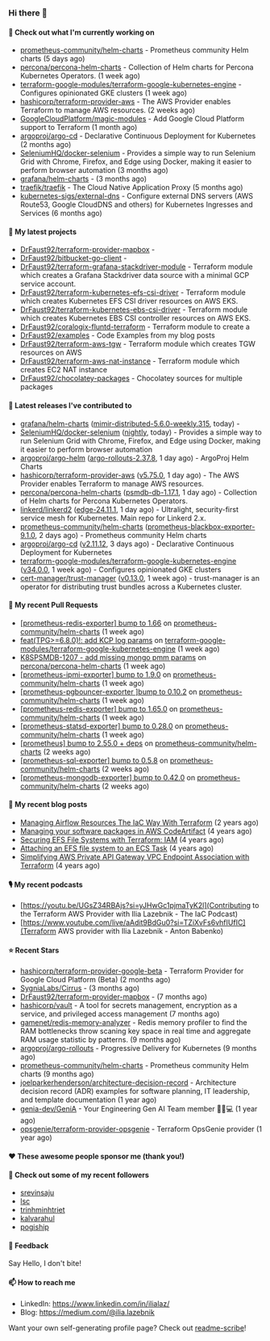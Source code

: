 ### Hi there 👋

#### 👷 Check out what I'm currently working on

- [prometheus-community/helm-charts](https://github.com/prometheus-community/helm-charts) - Prometheus community Helm charts (5 days ago)
- [percona/percona-helm-charts](https://github.com/percona/percona-helm-charts) - Collection of Helm charts for Percona Kubernetes Operators. (1 week ago)
- [terraform-google-modules/terraform-google-kubernetes-engine](https://github.com/terraform-google-modules/terraform-google-kubernetes-engine) - Configures opinionated GKE clusters (1 week ago)
- [hashicorp/terraform-provider-aws](https://github.com/hashicorp/terraform-provider-aws) - The AWS Provider enables Terraform to manage AWS resources. (2 weeks ago)
- [GoogleCloudPlatform/magic-modules](https://github.com/GoogleCloudPlatform/magic-modules) - Add Google Cloud Platform support to Terraform (1 month ago)
- [argoproj/argo-cd](https://github.com/argoproj/argo-cd) - Declarative Continuous Deployment for Kubernetes (2 months ago)
- [SeleniumHQ/docker-selenium](https://github.com/SeleniumHQ/docker-selenium) - Provides a simple way to run Selenium Grid with Chrome, Firefox, and Edge using Docker, making it easier to perform browser automation (3 months ago)
- [grafana/helm-charts](https://github.com/grafana/helm-charts) -  (3 months ago)
- [traefik/traefik](https://github.com/traefik/traefik) - The Cloud Native Application Proxy (5 months ago)
- [kubernetes-sigs/external-dns](https://github.com/kubernetes-sigs/external-dns) - Configure external DNS servers (AWS Route53, Google CloudDNS and others) for Kubernetes Ingresses and Services (6 months ago)

#### 🌱 My latest projects

- [DrFaust92/terraform-provider-mapbox](https://github.com/DrFaust92/terraform-provider-mapbox) - 
- [DrFaust92/bitbucket-go-client](https://github.com/DrFaust92/bitbucket-go-client) - 
- [DrFaust92/terraform-grafana-stackdriver-module](https://github.com/DrFaust92/terraform-grafana-stackdriver-module) - Terraform module which creates a Grafana Stackdriver data source with a minimal GCP service account.
- [DrFaust92/terraform-kubernetes-efs-csi-driver](https://github.com/DrFaust92/terraform-kubernetes-efs-csi-driver) - Terraform module which creates Kubernetes EFS CSI driver resources on AWS EKS.
- [DrFaust92/terraform-kubernetes-ebs-csi-driver](https://github.com/DrFaust92/terraform-kubernetes-ebs-csi-driver) - Terraform module which creates Kubernetes EBS CSI controller resources on AWS EKS.
- [DrFaust92/coralogix-fluntd-terraform](https://github.com/DrFaust92/coralogix-fluntd-terraform) - Terraform module to create a 
- [DrFaust92/examples](https://github.com/DrFaust92/examples) - Code Examples from my blog posts
- [DrFaust92/terraform-aws-tgw](https://github.com/DrFaust92/terraform-aws-tgw) - Terraform module which creates TGW resources on AWS
- [DrFaust92/terraform-aws-nat-instance](https://github.com/DrFaust92/terraform-aws-nat-instance) - Terraform module which creates EC2 NAT instance
- [DrFaust92/chocolatey-packages](https://github.com/DrFaust92/chocolatey-packages) - Chocolatey sources for multiple packages

#### 🔭 Latest releases I've contributed to

- [grafana/helm-charts](https://github.com/grafana/helm-charts) ([mimir-distributed-5.6.0-weekly.315](https://github.com/grafana/helm-charts/releases/tag/mimir-distributed-5.6.0-weekly.315), today) - 
- [SeleniumHQ/docker-selenium](https://github.com/SeleniumHQ/docker-selenium) ([nightly](https://github.com/SeleniumHQ/docker-selenium/releases/tag/nightly), today) - Provides a simple way to run Selenium Grid with Chrome, Firefox, and Edge using Docker, making it easier to perform browser automation
- [argoproj/argo-helm](https://github.com/argoproj/argo-helm) ([argo-rollouts-2.37.8](https://github.com/argoproj/argo-helm/releases/tag/argo-rollouts-2.37.8), 1 day ago) - ArgoProj Helm Charts
- [hashicorp/terraform-provider-aws](https://github.com/hashicorp/terraform-provider-aws) ([v5.75.0](https://github.com/hashicorp/terraform-provider-aws/releases/tag/v5.75.0), 1 day ago) - The AWS Provider enables Terraform to manage AWS resources.
- [percona/percona-helm-charts](https://github.com/percona/percona-helm-charts) ([psmdb-db-1.17.1](https://github.com/percona/percona-helm-charts/releases/tag/psmdb-db-1.17.1), 1 day ago) - Collection of Helm charts for Percona Kubernetes Operators.
- [linkerd/linkerd2](https://github.com/linkerd/linkerd2) ([edge-24.11.1](https://github.com/linkerd/linkerd2/releases/tag/edge-24.11.1), 1 day ago) - Ultralight, security-first service mesh for Kubernetes. Main repo for Linkerd 2.x.
- [prometheus-community/helm-charts](https://github.com/prometheus-community/helm-charts) ([prometheus-blackbox-exporter-9.1.0](https://github.com/prometheus-community/helm-charts/releases/tag/prometheus-blackbox-exporter-9.1.0), 2 days ago) - Prometheus community Helm charts
- [argoproj/argo-cd](https://github.com/argoproj/argo-cd) ([v2.11.12](https://github.com/argoproj/argo-cd/releases/tag/v2.11.12), 3 days ago) - Declarative Continuous Deployment for Kubernetes
- [terraform-google-modules/terraform-google-kubernetes-engine](https://github.com/terraform-google-modules/terraform-google-kubernetes-engine) ([v34.0.0](https://github.com/terraform-google-modules/terraform-google-kubernetes-engine/releases/tag/v34.0.0), 1 week ago) - Configures opinionated GKE clusters
- [cert-manager/trust-manager](https://github.com/cert-manager/trust-manager) ([v0.13.0](https://github.com/cert-manager/trust-manager/releases/tag/v0.13.0), 1 week ago) - trust-manager is an operator for distributing trust bundles across a Kubernetes cluster.

#### 🔨 My recent Pull Requests

- [[prometheus-redis-exporter] bump to 1.66](https://github.com/prometheus-community/helm-charts/pull/4962) on [prometheus-community/helm-charts](https://github.com/prometheus-community/helm-charts) (1 week ago)
- [feat(TPG&gt;=6.8.0)!: add KCP log params](https://github.com/terraform-google-modules/terraform-google-kubernetes-engine/pull/2166) on [terraform-google-modules/terraform-google-kubernetes-engine](https://github.com/terraform-google-modules/terraform-google-kubernetes-engine) (1 week ago)
- [K8SPSMDB-1207 - add missing mongo pmm params](https://github.com/percona/percona-helm-charts/pull/406) on [percona/percona-helm-charts](https://github.com/percona/percona-helm-charts) (1 week ago)
- [[prometheus-ipmi-exporter] bump to 1.9.0](https://github.com/prometheus-community/helm-charts/pull/4945) on [prometheus-community/helm-charts](https://github.com/prometheus-community/helm-charts) (1 week ago)
- [[prometheus-pgbouncer-exporter ]bump to 0.10.2](https://github.com/prometheus-community/helm-charts/pull/4944) on [prometheus-community/helm-charts](https://github.com/prometheus-community/helm-charts) (1 week ago)
- [[prometheus-redis-exporter] bump to 1.65.0](https://github.com/prometheus-community/helm-charts/pull/4943) on [prometheus-community/helm-charts](https://github.com/prometheus-community/helm-charts) (1 week ago)
- [[prometheus-statsd-exporter] bump to 0.28.0](https://github.com/prometheus-community/helm-charts/pull/4942) on [prometheus-community/helm-charts](https://github.com/prometheus-community/helm-charts) (1 week ago)
- [[prometheus] bump to 2.55.0 &#43; deps](https://github.com/prometheus-community/helm-charts/pull/4938) on [prometheus-community/helm-charts](https://github.com/prometheus-community/helm-charts) (2 weeks ago)
- [[prometheus-sql-exporter] bump to 0.5.8](https://github.com/prometheus-community/helm-charts/pull/4937) on [prometheus-community/helm-charts](https://github.com/prometheus-community/helm-charts) (2 weeks ago)
- [[prometheus-mongodb-exporter] bump to 0.42.0](https://github.com/prometheus-community/helm-charts/pull/4936) on [prometheus-community/helm-charts](https://github.com/prometheus-community/helm-charts) (2 weeks ago)

#### 📜 My recent blog posts

- [Managing Airflow Resources The IaC Way With Terraform](https://engineering.placer.ai/managing-airflow-resources-the-iac-way-with-terraform-ea5b8db573ad?source=rss-cac402f06fa8------2) (2 years ago)
- [Managing your software packages in AWS CodeArtifact](https://medium.com/@ilia.lazebnik/managing-your-software-packages-in-aws-codeartifact-12d00053e243?source=rss-cac402f06fa8------2) (4 years ago)
- [Securing EFS File Systems with Terraform: IAM](https://medium.com/@ilia.lazebnik/securing-efs-file-systems-with-terraform-iam-d2a066c198ab?source=rss-cac402f06fa8------2) (4 years ago)
- [Attaching an EFS file system to an ECS Task](https://medium.com/@ilia.lazebnik/attaching-an-efs-file-system-to-an-ecs-task-7bd15b76a6ef?source=rss-cac402f06fa8------2) (4 years ago)
- [Simplifying AWS Private API Gateway VPC Endpoint Association with Terraform](https://medium.com/@ilia.lazebnik/simplifying-aws-private-api-gateway-vpc-endpoint-association-with-terraform-b379a247afbf?source=rss-cac402f06fa8------2) (4 years ago)

#### 🎙️ My recent podcasts
- [https://youtu.be/UGsZ34RBAjs?si=yJHwGc1pjmaTyK2l](Contributing to the Terraform AWS Provider with Ilia Lazebnik - The IaC Podcast)
- [https://www.youtube.com/live/aAdit9BdGu0?si=TZiXvFs6vhfIUfIC](Terraform AWS provider with Ilia Lazebnik - Anton Babenko)

#### ⭐ Recent Stars

- [hashicorp/terraform-provider-google-beta](https://github.com/hashicorp/terraform-provider-google-beta) - Terraform Provider for Google Cloud Platform (Beta) (2 months ago)
- [SygniaLabs/Cirrus](https://github.com/SygniaLabs/Cirrus) -  (3 months ago)
- [DrFaust92/terraform-provider-mapbox](https://github.com/DrFaust92/terraform-provider-mapbox) -  (7 months ago)
- [hashicorp/vault](https://github.com/hashicorp/vault) - A tool for secrets management, encryption as a service, and privileged access management (7 months ago)
- [gamenet/redis-memory-analyzer](https://github.com/gamenet/redis-memory-analyzer) - Redis memory profiler to find the RAM bottlenecks throw scaning key space in real time and aggregate RAM usage statistic by patterns. (9 months ago)
- [argoproj/argo-rollouts](https://github.com/argoproj/argo-rollouts) - Progressive Delivery for Kubernetes (9 months ago)
- [prometheus-community/helm-charts](https://github.com/prometheus-community/helm-charts) - Prometheus community Helm charts (9 months ago)
- [joelparkerhenderson/architecture-decision-record](https://github.com/joelparkerhenderson/architecture-decision-record) - Architecture decision record (ADR) examples for software planning, IT leadership, and template documentation (1 year ago)
- [genia-dev/GeniA](https://github.com/genia-dev/GeniA) - Your Engineering Gen AI Team member 🧬🤖💻 (1 year ago)
- [opsgenie/terraform-provider-opsgenie](https://github.com/opsgenie/terraform-provider-opsgenie) - Terraform OpsGenie provider (1 year ago)

#### ❤️ These awesome people sponsor me (thank you!)


#### 👯 Check out some of my recent followers

- [srevinsaju](https://github.com/srevinsaju)
- [lsc](https://github.com/lsc)
- [trinhminhtriet](https://github.com/trinhminhtriet)
- [kalvarahul](https://github.com/kalvarahul)
- [pogiship](https://github.com/pogiship)

#### 💬 Feedback

Say Hello, I don't bite!

#### 📫 How to reach me

- LinkedIn: https://www.linkedin.com/in/ilialaz/
- Blog: https://medium.com/@ilia.lazebnik

Want your own self-generating profile page? Check out [readme-scribe](https://github.com/muesli/readme-scribe)!


